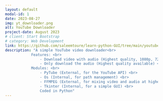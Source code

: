 ```yaml
---
layout: default
modal-id: 1
date: 2023-08-27
img: yt_downloader.png
alt: YouTube Downloader
project-date: August 2023
# client: Start Bootstrap
# category: Web Development
link: https://github.com/saleemtoure/learn-python-GUI/tree/main/youtube-downloader
description: "A simple YouTube video downloader<br>
            Features: <br>
                - Download video with audio (Highest quality, 1080p, 720p) <br>
                - Only download the audio (Highest quality available) <br>
            Modules: <br>
                - PyTube (External, for the YouTube API) <br>
                - Os (Internal, for path management) <br>
                - FFMPEG (External, for mixing video and audio at higher resolutions )<br>
                - Tkinter (Internal, for a simple GUI) <br> 
                Coded in Python"
---
```


